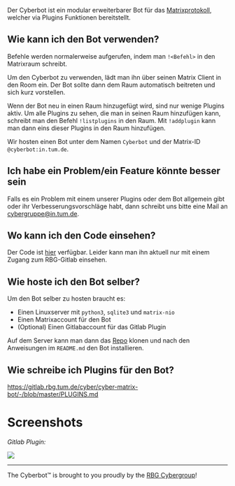 Der Cyberbot ist ein modular erweiterbarer Bot für das [Matrixprotokoll](https://matrix.org/), welcher via Plugins Funktionen bereitstellt.


## Wie kann ich den Bot verwenden?

Befehle werden normalerweise aufgerufen, indem man `!<Befehl>` in den Matrixraum schreibt.

Um den Cyberbot zu verwenden, lädt man ihn über seinen Matrix Client in den Room ein.
Der Bot sollte dann dem Raum automatisch beitreten und sich kurz vorstellen.

Wenn der Bot neu in einen Raum hinzugefügt wird, sind nur wenige Plugins aktiv. Um alle Plugins zu sehen, die man in seinen Raum hinzufügen kann, schreibt man den Befehl `!listplugins` in den Raum. Mit `!addplugin` kann man dann eins dieser Plugins in den Raum hinzufügen.

Wir hosten einen Bot unter dem Namen `Cyberbot` und der Matrix-ID `@cyberbot:in.tum.de`.


## Ich habe ein Problem/ein Feature könnte besser sein

Falls es ein Problem mit einem unserer Plugins oder dem Bot allgemein gibt oder ihr Verbesserungsvorschläge habt, dann schreibt uns bitte eine Mail an [cybergruppe@in.tum.de](mailto:cybergruppe@in.tum.de).

## Wo kann ich den Code einsehen?

Der Code ist [hier](https://gitlab.rbg.tum.de/cyber/cyber-matrix-bot) verfügbar. Leider kann man ihn aktuell nur mit einem Zugang zum RBG-Gitlab einsehen.

## Wie hoste ich den Bot selber?

Um den Bot selber zu hosten braucht es:

 * Einen Linuxserver mit `python3`, `sqlite3` und `matrix-nio`
 * Einen Matrixaccount für den Bot
 * (Optional) Einen Gitlabaccount für das Gitlab Plugin

Auf dem Server kann man dann das [Repo](https://gitlab.rbg.tum.de/cyber/cyber-matrix-bot) klonen und nach den Anweisungen im `README.md` den Bot installieren.

## Wie schreibe ich Plugins für den Bot?
https://gitlab.rbg.tum.de/cyber/cyber-matrix-bot/-/blob/master/PLUGINS.md

# Screenshots

*Gitlab Plugin:*

![](res/screenshot_gitlab.png)

---

The Cyberbot™ is brought to you proudly by the [RBG Cybergroup](https://www.in.tum.de/rbg/)!
